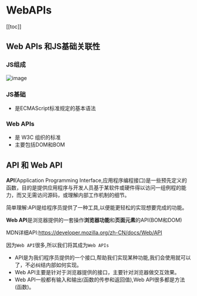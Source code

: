 # WebAPIs

[[toc]]

## Web APIs 和JS基础关联性

### JS组成
![image](/javaScript/js.png)

### JS基础

- 是ECMAScript标准规定的基本语法


### Web APIs

- 是 W3C 组织的标准
- 主要包括DOM和BOM

## API 和 Web API

**API**(Application Programming Interface,应用程序编程接口)是一些预先定义的函数，目的是提供应用程序与开发人员基于某软件或硬件得以访问一组例程的能力，而又无需访问源码，或理解内部工作机制的细节。

简单理解:API是给程序员提供了一种工具,以便能更轻松的实现想要完成的功能。

**Web API**是浏览器提供的一套操作**浏览器功能**和**页面元素**的API(BOM和DOM)

MDN详细API:https://developer.mozilla.org/zh-CN/docs/Web/API

因为`Web API`很多,所以我们将其成为`Web APIs`

- API是为我们程序员提供的一个接口,帮助我们实现某种功能,我们会使用就可以了，不必纠结内部如何实现。
- Web API主要是针对于浏览器提供的接口，主要针对浏览器做交互效果。
- Web API一般都有输入和输出(函数的传参和返回值),Web API很多都是方法(函数)。